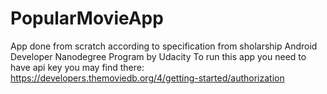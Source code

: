 # PopularMovieApp
App done from scratch according to specification from sholarship Android Developer Nanodegree Program by Udacity
To run this app you need to have api key you may find there: https://developers.themoviedb.org/4/getting-started/authorization
